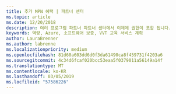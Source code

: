 ```yaml
---
title: 추가 MPN 혜택 | 파트너 센터
ms.topic: article
ms.date: 12/20/2018
description: 여러 프로그램 파트너 파트너 센터에서 이제에 권한이 포함 됩니다.
keywords: 역량, Azure, 소프트웨어 보증, VVT 교육 서비스 계획
author: LauraBrenner
ms.author: labrenne
ms.localizationpriority: medium
ms.openlocfilehash: 81d60a603dd6d0f3da61490ca8f459731f4203a6
ms.sourcegitcommit: 4c34d6fcaf020bcc53eaa5f0379011a56149a14f
ms.translationtype: MT
ms.contentlocale: ko-KR
ms.lasthandoff: 03/05/2019
ms.locfileid: "57586226"
---
```

